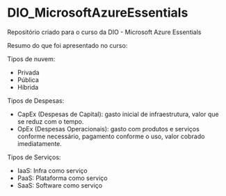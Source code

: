 # DIO_MicrosoftAzureEssentials
Repositório criado para o curso da DIO - Microsoft Azure Essentials

Resumo do que foi apresentado no curso:

Tipos de nuvem:
- Privada
- Pública
- Híbrida

Tipos de Despesas:
- CapEx (Despesas de Capital): gasto inicial de infraestrutura, valor que se reduz com o tempo.
- OpEx (Despesas Operacionais): gasto com produtos e serviços conforme necessário, pagamento conforme o uso, valor cobrado imediatamente.

Tipos de Serviços:
- IaaS: Infra como serviço
- PaaS: Plataforma como serviço
- SaaS: Software como serviço

